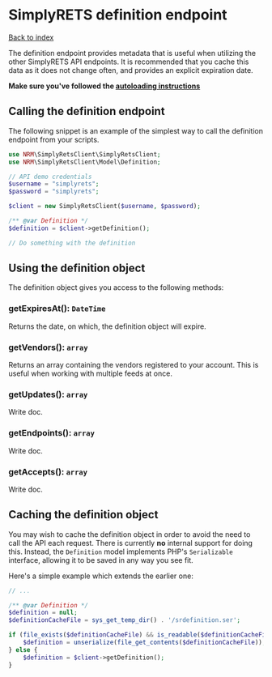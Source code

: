 SimplyRETS definition endpoint
==============================

[Back to index](index.md)

The definition endpoint provides metadata that is useful when utilizing the
other SimplyRETS API endpoints. It is recommended that you cache this data as
it does not change often, and provides an explicit expiration date.

**Make sure you've followed the [autoloading instructions](index.md)**

Calling the definition endpoint
-------------------------------

The following snippet is an example of the simplest way to call the definition
endpoint from your scripts.

```php
use NRM\SimplyRetsClient\SimplyRetsClient;
use NRM\SimplyRetsClient\Model\Definition;

// API demo credentials
$username = "simplyrets";
$password = "simplyrets";

$client = new SimplyRetsClient($username, $password);

/** @var Definition */
$definition = $client->getDefinition();

// Do something with the definition
```

Using the definition object
---------------------------

The definition object gives you access to the following methods:

### getExpiresAt(): `DateTime`
Returns the date, on which, the definition object will expire.

### getVendors(): `array`
Returns an array containing the vendors registered to your account. This is
useful when working with multiple feeds at once.

### getUpdates(): `array`
Write doc.

### getEndpoints(): `array`
Write doc.

### getAccepts(): `array`
Write doc.

Caching the definition object
-----------------------------

You may wish to cache the definition object in order to avoid the need to call
the API each request. There is currently **no** internal support for doing this.
Instead, the `Definition` model implements PHP's `Serializable` interface,
allowing it to be saved in any way you see fit.

Here's a simple example which extends the earlier one:

```php
// ...

/** @var Definition */
$definition = null;
$definitionCacheFile = sys_get_temp_dir() . '/srdefinition.ser';

if (file_exists($definitionCacheFile) && is_readable($definitionCacheFile)) {
    $definition = unserialize(file_get_contents($definitionCacheFile));
} else {
    $definition = $client->getDefinition();
}

```
